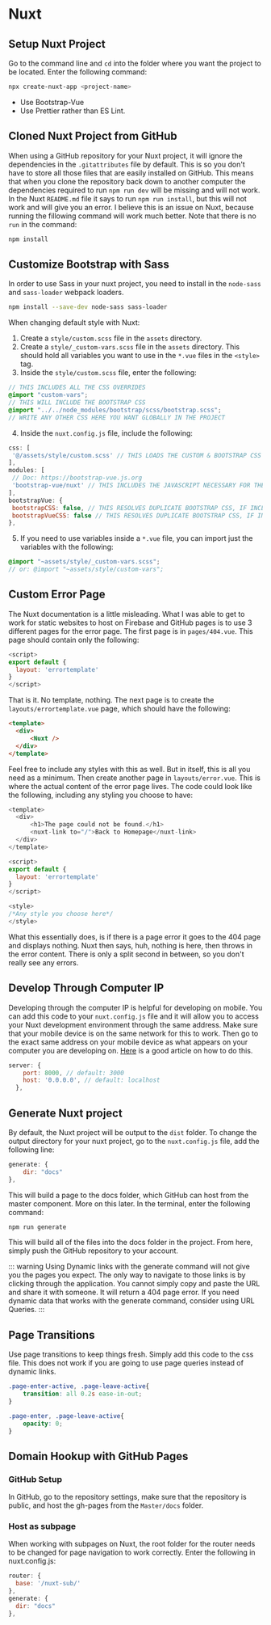 # Nuxt

## Setup Nuxt Project

Go to the command line and `cd` into the folder where you want the project to be located. Enter the following command:

```bash
npx create-nuxt-app <project-name>
```

- Use Bootstrap-Vue
- Use Prettier rather than ES Lint.

## Cloned Nuxt Project from GitHub

When using a GitHub repository for your Nuxt project, it will ignore the dependencies in the `.gitattributes` file by default. This is so you don't have to store all those files that are easily installed on GitHub. This means that when you clone the repository back down to another computer the dependencies required to run `npm run dev` will be missing and will not work. In the Nuxt `README.md` file it says to run `npm run install`, but this will not work and will give you an error. I believe this is an issue on Nuxt, because running the fillowing command will work much better. Note that there is no `run` in the command:

```bash
npm install
```

## Customize Bootstrap with Sass

In order to use Sass in your nuxt project, you need to install in the `node-sass` and `sass-loader` webpack loaders.

```bash
npm install --save-dev node-sass sass-loader
```

When changing default style with Nuxt:

1. Create a `style/custom.scss` file in the `assets` directory.
2. Create a `style/_custom-vars.scss` file in the `assets` directory. This should hold all variables you want to use in the `*.vue` files in the `<style>` tag.
3. Inside the `style/custom.scss` file, enter the following:

```scss
// THIS INCLUDES ALL THE CSS OVERRIDES
@import "custom-vars";
// THIS WILL INCLUDE THE BOOTSTRAP CSS
@import "../../node_modules/bootstrap/scss/bootstrap.scss";
// WRITE ANY OTHER CSS HERE YOU WANT GLOBALLY IN THE PROJECT
```

4. Inside the `nuxt.config.js` file, include the following:

```js
css: [
 '@/assets/style/custom.scss' // THIS LOADS THE CUSTOM & BOOTSTRAP CSS
],
modules: [
 // Doc: https://bootstrap-vue.js.org
 'bootstrap-vue/nuxt' // THIS INCLUDES THE JAVASCRIPT NECESSARY FOR THE MOBILE NAVBAR, MODAL, ETC.
],
bootstrapVue: {
 bootstrapCSS: false, // THIS RESOLVES DUPLICATE BOOTSTRAP CSS, IF INCLUDED IN THE CUSTOM.SCSS
 bootstrapVueCSS: false // THIS RESOLVES DUPLICATE BOOTSTRAP CSS, IF INCLUDED IN THE CUSTOM.SCSS
},
```

5. If you need to use variables inside a `*.vue` file, you can import just the variables with the following:

```scss
@import "~assets/style/_custom-vars.scss";
// or: @import "~assets/style/custom-vars";
```

## Custom Error Page

The Nuxt documentation is a little misleading. What I was able to get to work for static websites to host on Firebase and GitHub pages is to use 3 different pages for the error page. The first page is in `pages/404.vue`. This page should contain only the following:

``` js
<script>
export default {
  layout: 'errortemplate'
}
</script>
```

That is it. No template, nothing. The next page is to create the `layouts/errortemplate.vue` page, which should have the following:

``` html
<template>
  <div>
      <Nuxt />
  </div>
</template>
```

Feel free to include any styles with this as well. But in itself, this is all you need as a minimum. Then create another page in `layouts/error.vue`. This is where the actual content of the error page lives. The code could look like the following, including any styling you choose to have:

``` js
<template>
  <div>
      <h1>The page could not be found.</h1>
      <nuxt-link to="/">Back to Homepage</nuxt-link>
  </div>
</template>

<script>
export default {
  layout: 'errortemplate'
}
</script>

<style>
/*Any style you choose here*/
</style>
```

What this essentially does, is if there is a page error it goes to the 404 page and displays nothing. Nuxt then says, huh, nothing is here, then throws in the error content. There is only a split second in between, so you don't really see any errors.

## Develop Through Computer IP

Developing through the computer IP is helpful for developing on mobile. You can add this code to your `nuxt.config.js` file and it will allow you to access your Nuxt development environment through the same address. Make sure that your mobile device is on the same network for this to work. Then go to the exact same address on your mobile device as what appears on your computer you are developing on. [Here](https://medium.com/@jpoechill/access-your-nuxt-js-development-server-on-mobile-a4d67ac88bc6) is a good article on how to do this.

``` js
server: {     
    port: 8000, // default: 3000     
    host: '0.0.0.0', // default: localhost   
  }, 
```

## Generate Nuxt project

By default, the Nuxt project will be output to the `dist` folder. To change the output directory for your nuxt project, go to the `nuxt.config.js` file, add the following line:

```js
generate: {
    dir: "docs"
},
```

This will build a page to the docs folder, which GitHub can host from the master component. More on this later. In the terminal, enter the following command:

```bash
npm run generate
```

This will build all of the files into the docs folder in the project. From here, simply push the GitHub repository to your account.

::: warning
Using Dynamic links with the generate command will not give you the pages you expect. The only way to navigate to those links is by clicking through the application. You cannot simply copy and paste the URL and share it with someone. It will return a 404 page error. If you need dynamic data that works with the generate command, consider using URL Queries.
:::

## Page Transitions

Use page transitions to keep things fresh. Simply add this code to the css file. This does not work if you are going to use page queries instead of dynamic links.

``` css
.page-enter-active, .page-leave-active{
    transition: all 0.2s ease-in-out;
}

.page-enter, .page-leave-active{
    opacity: 0;
}
```

## Domain Hookup with GitHub Pages

### GitHub Setup

In GitHub, go to the repository settings, make sure that the repository is public, and host the gh-pages from the `Master/docs` folder.

### Host as subpage

When working with subpages on Nuxt, the root folder for the router needs to be changed for page navigation to work correctly. Enter the following in nuxt.config.js:

```js
router: {
  base: '/nuxt-sub/'
},
generate: {
  dir: "docs"
},
```
